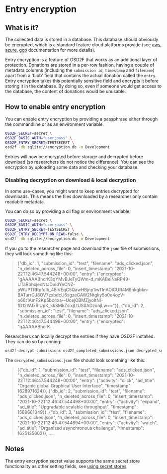 # Entry encryption

## What is it?

The collected data is stored in a database. This database should obviously be encrypted, which
is a standard feature cloud platforms provide (see [aws](https://docs.aws.amazon.com/AmazonRDS/latest/UserGuide/Overview.Encryption.html), [azure](https://docs.microsoft.com/en-us/azure/azure-sql/database/security-overview), [gcp](https://cloud.google.com/sql/faq#encryption) documentation for more details).

Entry encryption is a feature of OSD2F that works as an additional layer of protection. Donations are
stored in a per-row fashion, having a couple of metadata columns (including the `submission id`, `timestamp` and `filename`) apart from a 'blob' field that contains the actual donation called the `entry`. Entry encryption takes this potentially sensitive field and encrypts it before storing it in the database. By doing so, even if someone would get access to the database, the content of donations would be unusable.

## How to enable entry encryption

You can enable entry encryption by providing a passphrase either through the commandline or as an environment variable.

```bash
OSD2F_SECRET=secret \
OSD2F_BASIC_AUTH="user;pass" \
OSD2F_ENTRY_SECRET=TESTSECRET \
osd2f -db sqlite://encryption.db -m Development
```

Entries will now be encrypted before storage and decrypted before download (so researchers do not notice the difference). You can see the encryption by uploading some data and checking your database.

### Disabling decryption on download & local decryption

In some use-cases, you might want to keep entries decrypted for downloads. This means the files downloaded by a researcher only contain readable metadata. 

You can do so by providing a cli flag or environment variable:

```bash
OSD2F_SECRET=secret \
OSD2F_BASIC_AUTH="user;pass" \
OSD2F_ENTRY_SECRET=TESTSECRET \
OSD2F_ENTRY_DECRYPT_ON_READ=false \
osd2f -db sqlite://encryption.db -m Development
```

If you go to the researcher page and download the `json` file of submissions, they will look something like this:

>{"db_id": 1, "submission_id": "test", "filename": "ads_clicked.json", "n_deleted_across_file": 0, "insert_timestamp": "2021-10-22T12:46:47.544248+00:00", "entry": {"encrypted": "gAAAAABhcrK3qYMvBJeTyQWm-d_mKABeiNsRP49-UTaRphxjecNtJDuidYeCNZ-pWUPTRRpfdIh_48iVEqC5QawHBjnp1iw11nAOlCUR4M9nkqbkn-BATurrGJ8OV7zxbdcU6sgzeGAW2Ntgky5o0e4ozV-o66t1AmF2Kp5bc4xa--UcejOBMZjyoItNI-fD12WJxRlUpK_kkSMkZsixjLtUS0ADzonjLw=="}}, {"db_id": 2, "submission_id": "test", "filename": "ads_clicked.json", "n_deleted_across_file": 0, "insert_timestamp": "2021-10-22T12:46:47.544498+00:00", "entry": {"encrypted": "gAAAAABhcrK...

Researchers can locally decrypt the entries if they have OSD2F installed. They can do so by running:

```bash
osd2f-decrypt-submissions osd2f_completed_submissions.json decrypted_submissions.json TESTSECRET
```

The `decrypted_submissions.json` file should look something like this:

> [{"db_id": 1, "submission_id": "test", "filename": "ads_clicked.json", "n_deleted_across_file": 0, "insert_timestamp": "2021-10-22T12:46:47.544248+00:00", "entry": {"activity": "click", "ad_title": "Organic global Graphical User Interface", "timestamp": 1628971624}}, {"db_id": 2, "submission_id": "test", "filename": "ads_clicked.json", "n_deleted_across_file": 0, "insert_timestamp": "2021-10-22T12:46:47.544498+00:00", "entry": {"activity": "expand", "ad_title": "Upgradable scalable throughput", "timestamp": 1589681049}}, {"db_id": 3, "submission_id": "test", "filename": "ads_clicked.json", "n_deleted_across_file": 0, "insert_timestamp": "2021-10-22T12:46:47.544694+00:00", "entry": {"activity": "watch", "ad_title": "Organized asynchronous challenge", "timestamp": 1625135602}}, ....

## Notes

The entry encryption secret value supports the same secret store functionality as other setting fields, see [using secret stores](./using_secret_stores.md)